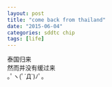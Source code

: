 ```yaml
---
layout: post
title: "come back from thailand"
date: "2015-06-04"
categories: sddtc chip
tags: [life]
---
```


泰国归来  
然而并没有缓过来  
｡ﾟヽ(ﾟ´Д`)ﾉﾟ｡  

